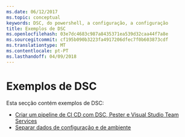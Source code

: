 ```yaml
---
ms.date: 06/12/2017
ms.topic: conceptual
keywords: DSC, do powershell, a configuração, a configuração
title: Exemplos de DSC
ms.openlocfilehash: 03e7dc4683c987a8435371ea539d32caa44f7a8e
ms.sourcegitcommit: cf195b090b3223fa4917206dfec7f0b603873cdf
ms.translationtype: MT
ms.contentlocale: pt-PT
ms.lasthandoff: 04/09/2018
---
```

# <a name="dsc-examples"></a>Exemplos de DSC

Esta secção contém exemplos de DSC:

- [Criar um pipeline de CI CD com DSC, Pester e Visual Studio Team Services](dscCiCd.md)
- [Separar dados de configuração e de ambiente](separatingEnvData.md)